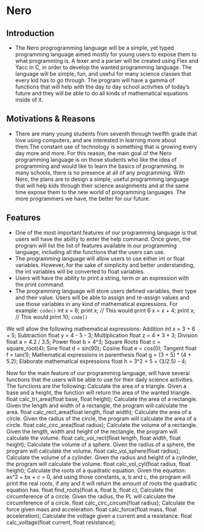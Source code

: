 # Nero

## Introduction ##
* The Nero progrogramming language will be a simple, yet typed programming language aimed mostly for young users to expose them to what programming is. A lexer and a parser will be created using Flex and Yacc in C, in order to develop the wanted programming language. The language will be simple, fun, and useful for many science classes that every kid has to go through. The program will have a gamma of functions that will help with the day to day school activities of today’s future and they will be able to do all kinds of mathematical equations inside of it.

## Motivations & Reasons ##
* There are many young students from seventh through twelfth grade that love using computers, and are interested in learning more about them.The constant use of technology is something that is growing every day more and more. For this reason, the main goal of the Nero programming language is on those students who like the idea of programming and would like to learn the basics of programming. In many schools, there is no presence at all of any programming. With Nero, the plans are to design a simple, useful programming language that will help kids through their science assignments and at the same time expose them to the new world of programming languages. The more programmers we have, the better for our future. 

## Features ##
* One of the most important features of our programming language is that users will have the ability to enter the help command. Once given, the program will list the list of features available in our programming language, including all the functions that the users can use.
* The programming language will allow users to use either int or float variables. However, for the sake of simplicity and better understanding, the int variables will be converted to float variables. 
* Users will have the ability to print a string, term or an expression with the print command.
* The programming language will store users defined variables, their type and their value. Users will be able to assign and re-assign values and use those variables in any kind of mathematical expressions. For example:
`code()`
int x = 6;
print x;
// This would print 6
x = x + 4;
print x;
// This would print 10;
`code()`

We will allow the following mathematical expressions:
Addition
int x = 3 + 6 + 5;
Subtraction
float y = 4 - 5 - 3;
Multiplication
float z = 4 * 3 * 3;
Division
float a = 4.2 / 3.5;
Power
float b = 4^3;
Square Roots
float c = square_root(4); 
Sine
float d = sin(90);
Cosine
float e = cos(0);
Tangent
float f = tan(1);
Mathematical expressions in parenthesis
float g = (3 + 5) * (4 + 5.2);
Elaborate mathematical expressions
float h = 3^2 + 5 + (3/2.5) - 4;

Now for the main feature of our programming language, will have several functions that the users will be able to use for their daily science activities. The functions are the following:
Calculate the area of a triangle. Given a base and a height, the function will return the area of the wanted triangle.
float calc_tri_area(float base, float height);
Calculate the area of a rectangle. Given the length and width of a rectangle, the program will calculate the area.
float calc_rect_area(float length, float width);
Calculate the area of a circle. Given the radius of the circle, the program will calculate the area of a circle.
float calc_circ_area(float radius);
Calculate the volume of a rectangle. Given the length, width and height of the rectangle, the program will calculate the volume.
float calc_vol_rect(float length, float width, float height);
Calculate the volume of a sphere. Given the radius of a sphere, the program will calculate the volume.
float calc_vol_sphere(float radius);
Calculate the volume of a cylinder. Given the radius and height of a cylinder, the program will calculate the volume.
float calc_vol_cyl(float radius, float height);
Calculate the roots of a quadratic equation. Given the equation: ax^2 + bx + c = 0, and using those constants, a, b and c, the program will print the real roots, if any and it will return the amount of roots the quadratic equation has.
float find_roots(float a, float b, float c); 
Calculate the circumference of a circle. Given the radius, the PL will calculate the circumference of a circle.
float calc_circ_circum(float radius);
Calculate the force given mass and acceleration.
float calc_force(float mass, float acceleration);
Calculate the voltage given a current and a resistance.
float calc_voltage(float current, float resistance);

